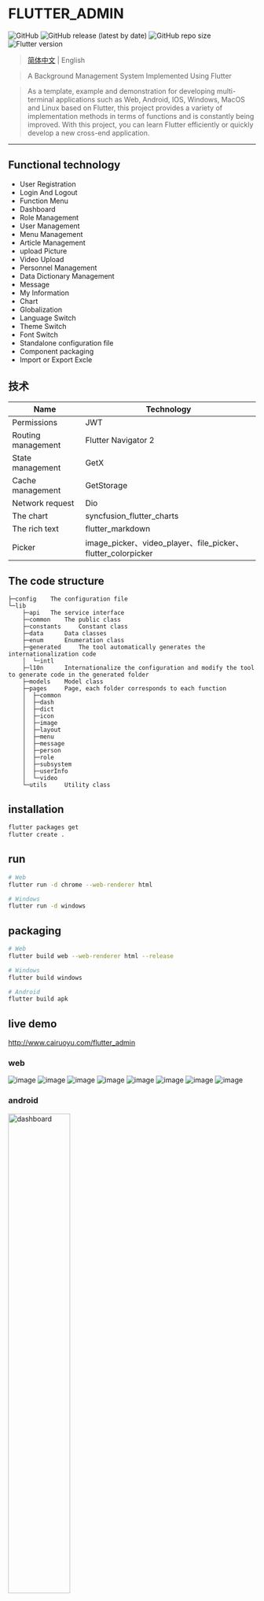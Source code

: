 # FLUTTER_ADMIN
![GitHub](https://img.shields.io/github/license/cairuoyu/flutter_admin)
![GitHub release (latest by date)](https://img.shields.io/github/v/release/cairuoyu/flutter_admin)
![GitHub repo size](https://img.shields.io/github/repo-size/cairuoyu/flutter_admin?color=yellow)
![Flutter version](https://img.shields.io/badge/flutter-2.2.0.pre.164-green)

> [简体中文](./README.md) | English

> A Background Management System Implemented Using Flutter

> As a template, example and demonstration for developing multi-terminal applications such as Web, Android, IOS, Windows, MacOS and Linux based on Flutter, this project provides a variety of implementation methods in terms of functions and is constantly being improved. With this project, you can learn Flutter efficiently or quickly develop a new cross-end application.

---
## Functional technology
* User Registration
* Login And Logout
* Function Menu
* Dashboard
* Role Management
* User Management
* Menu Management
* Article Management
* upload Picture
* Video Upload
* Personnel Management
* Data Dictionary Management
* Message
* My Information
* Chart
* Globalization
* Language Switch
* Theme Switch
* Font Switch
* Standalone configuration file
* Component packaging
* Import or Export Excle


## 技术
| Name               | Technology                                                   |
| ------------------ | ------------------------------------------------------------ |
| Permissions        | JWT                                                          |
| Routing management | Flutter Navigator 2                                          |
| State management   | GetX                                                         |
| Cache management   | GetStorage                                                   |
| Network request    | Dio                                                          |
| The chart          | syncfusion_flutter_charts                                    |
| The rich text      | flutter_markdown                                             |
| Picker             | image_picker、video_player、file_picker、flutter_colorpicker |


## The code structure
```
├─config    The configuration file
└─lib
    ├─api   The service interface
    ├─common    The public class
    ├─constants     Constant class
    ├─data      Data classes
    ├─enum      Enumeration class
    ├─generated     The tool automatically generates the internationalization code
    │  └─intl
    ├─l10n      Internationalize the configuration and modify the tool to generate code in the generated folder
    ├─models    Model class
    ├─pages     Page, each folder corresponds to each function
    │  ├─common
    │  ├─dash
    │  ├─dict
    │  ├─icon
    │  ├─image
    │  ├─layout
    │  ├─menu
    │  ├─message
    │  ├─person
    │  ├─role
    │  ├─subsystem
    │  ├─userInfo
    │  └─video
    └─utils     Utility class

```
## installation
```bash
flutter packages get
flutter create .
```

## run
```bash
# Web
flutter run -d chrome --web-renderer html

# Windows
flutter run -d windows
```

## packaging
```bash
# Web
flutter build web --web-renderer html --release

# Windows
flutter build windows

# Android
flutter build apk
```

## live demo
http://www.cairuoyu.com/flutter_admin

### web
![image](http://cairuoyu.com/screenshots/flutter_admin1.gif)
![image](http://cairuoyu.com/screenshots/flutter_admin2.gif)
![image](http://cairuoyu.com/screenshots/flutter_admin_login.png)
![image](http://cairuoyu.com/screenshots/flutter_admin_dashboard.png)
![image](http://cairuoyu.com/screenshots/flutter_admin_setting.png)
![image](http://cairuoyu.com/screenshots/flutter_admin_role_user.png)
![image](http://cairuoyu.com/screenshots/flutter_admin_personEdit.png)
![image](http://cairuoyu.com/screenshots/flutter_admin_menu.png)

### android
<img src="http://cairuoyu.com/screenshots/flutter_admin_dashboard_app.png" width="50%" alt="dashboard"/>
<img src="http://cairuoyu.com/screenshots/flutter_admin_setting_app.png" width="50%" alt="'setting"/>

### windows
![image](http://cairuoyu.com/screenshots/flutter_admin_windows.png)

## Join Discussion Group
### Add me to WeChat to pull you into the group
![image](http://cairuoyu.com/screenshots/qrcode_wechat_cry.jpg)

### QQ
851796663
